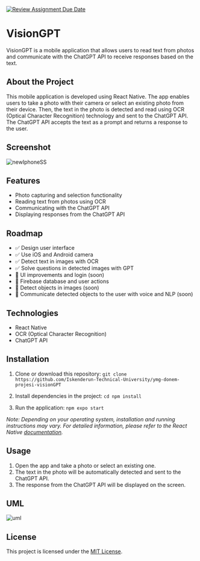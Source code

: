 [![Review Assignment Due Date](https://classroom.github.com/assets/deadline-readme-button-24ddc0f5d75046c5622901739e7c5dd533143b0c8e959d652212380cedb1ea36.svg)](https://classroom.github.com/a/QA5O9x4M)

# VisionGPT

VisionGPT is a mobile application that allows users to read text from photos and communicate with the ChatGPT API to receive responses based on the text.

## About the Project

This mobile application is developed using React Native. The app enables users to take a photo with their camera or select an existing photo from their device. Then, the text in the photo is detected and read using OCR (Optical Character Recognition) technology and sent to the ChatGPT API. The ChatGPT API accepts the text as a prompt and returns a response to the user.

## Screenshot

![newIphoneSS](https://user-images.githubusercontent.com/83416622/235541641-a189f723-0fd6-4d08-8114-d90b6c55e519.png)

## Features

- Photo capturing and selection functionality
- Reading text from photos using OCR
- Communicating with the ChatGPT API
- Displaying responses from the ChatGPT API

## Roadmap

- ✅ Design user interface
- ✅ Use iOS and Android camera
- ✅ Detect text in images with OCR
- ✅ Solve questions in detected images with GPT 
- 🔄 UI improvements and login (soon)
- 🔄 Firebase database and user actions
- 🔄 Detect objects in images (soon)
- 🔄 Communicate detected objects to the user with voice and NLP (soon)


## Technologies

- React Native
- OCR (Optical Character Recognition)
- ChatGPT API

## Installation

1. Clone or download this repository:
`git clone https://github.com/Iskenderun-Technical-University/ymg-donem-projesi-visionGPT`


2. Install dependencies in the project:
`cd npm install`


3. Run the application:
`npm expo start`


_Note: Depending on your operating system, installation and running instructions may vary. For detailed information, please refer to the React Native [documentation](https://reactnative.dev/docs/getting-started)._

## Usage

1. Open the app and take a photo or select an existing one.
2. The text in the photo will be automatically detected and sent to the ChatGPT API.
3. The response from the ChatGPT API will be displayed on the screen.

## UML

![uml](https://user-images.githubusercontent.com/83416622/235539191-21aaa1a5-d6bc-412d-815f-5d4594324b85.png)

## License

This project is licensed under the [MIT License](LICENSE).

